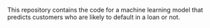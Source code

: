 This repository contains the code for a machine learning model that predicts  customers who are likely to default in a loan or not.
